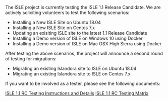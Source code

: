 The ISLE project is currently testing the ISLE 1.1 Release Candidate.  We are actively soliciting volunteers to test the following scenarios:

* Installing a New ISLE Site on Ubuntu 18.04
* Installing a New ISLE Site on Centos 7.x
* Updating an exisiting ISLE site to the latest 1.1 Release Candidate
* Installing a Demo version of ISLE on Windows 10 using Docker
* Installing a Demo version of ISLE on Mac OSX High Sierra using Docker

After testing the above scenarios, the project will announce a second round of testing for migrations:

* Migrating an existing Islandora site to ISLE on Ubuntu 18.04
* Migrating an existing Islandora site to ISLE on Centos 7.x

If you want to be involved as a tester, please see the following documents:

[ISLE 1.1 RC Testing Instructions and Details](https://docs.google.com/document/d/1DBmpbWbtWJq_N5YXRkT50ETehnLCcsN4JUQRMsECKXE/)
[ISLE 1.1 RC Testing Matrix](https://docs.google.com/spreadsheets/d/1L-wrivXq2pUz7vcGsMCx3X7yKf27uokoaR8SovU_BsU/)
